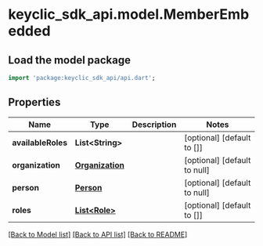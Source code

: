# keyclic_sdk_api.model.MemberEmbedded

## Load the model package
```dart
import 'package:keyclic_sdk_api/api.dart';
```

## Properties
Name | Type | Description | Notes
------------ | ------------- | ------------- | -------------
**availableRoles** | **List&lt;String&gt;** |  | [optional] [default to []]
**organization** | [**Organization**](Organization.md) |  | [optional] [default to null]
**person** | [**Person**](Person.md) |  | [optional] [default to null]
**roles** | [**List&lt;Role&gt;**](Role.md) |  | [optional] [default to []]

[[Back to Model list]](../README.md#documentation-for-models) [[Back to API list]](../README.md#documentation-for-api-endpoints) [[Back to README]](../README.md)


